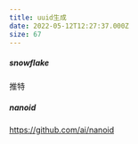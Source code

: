 ```yaml
---
title: uuid生成
date: 2022-05-12T12:27:37.000Z
size: 67
---
```

##### snowflake

推特

##### nanoid

https://github.com/ai/nanoid
